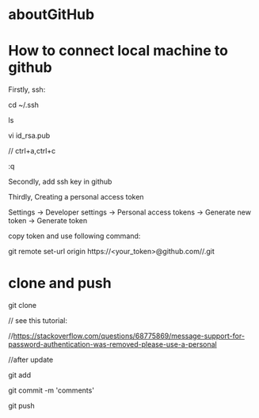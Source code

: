 # aboutGitHub

# How to connect local machine to github

Firstly, ssh:

cd ~/.ssh

ls

vi id_rsa.pub

// ctrl+a,ctrl+c

:q

Secondly, add ssh key in github

Thirdly, Creating a personal access token

Settings -> Developer settings -> Personal access tokens -> Generate new token -> Generate token

copy token and use following command:

git remote set-url origin  https://<your_token>@github.com/<USERNAME>/<REPO>.git

# clone and push

git clone <URL>

// see this tutorial:

//https://stackoverflow.com/questions/68775869/message-support-for-password-authentication-was-removed-please-use-a-personal

//after update

git add <fileName>

git commit -m 'comments'

git push
